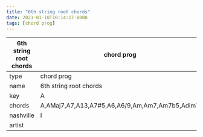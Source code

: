 ```yaml
---
title: "6th string root chords"
date: 2021-01-10T10:14:17-0800
tags: [chord prog]
---
```


|6th string root chords|chord prog|
|---|---|
|type|chord prog|
|name|6th string root chords|
|key|A|
|chords|A,AMaj7,A7,A13,A7#5,A6,A6/9,Am,Am7,Am7b5,Adim7|
|nashville|I|
|artist||
